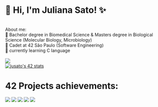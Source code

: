 # 👋 Hi, I'm Juliana Sato! ✨
<br>
About me: <br>
🧬 Bachelor degree in Biomedical Science & Masters degree in Biological Science (Molecular Biology, Microbiology) <br>
🌱 Cadet at 42 São Paulo (Software Engineering) <br>
🔭 currently learning C language <br>
<br>
<div> 
  <a href="https://www.linkedin.com/in/juliana-lumi-sato/" target="_blank"><img src="https://img.shields.io/badge/-LinkedIn-%230077B5?style=for-the-badge&logo=linkedin&logoColor=white" target="_blank"></a> 
</div>
<div>
<a href="https://github.com/JaeSeoKim/badge42"><img src="https://badge42.vercel.app/api/v2/cl3as43u0011709jxtjjwqkor/stats?cursusId=21&coalitionId=undefined" alt="jusato's 42 stats" /></a>
</div>

<div>
  <h1>42 Projects achievements:</h1>
  <img src="https://user-images.githubusercontent.com/99855085/173451109-3abd4960-3e0d-41dc-b14c-8b4e6b9f71cc.png">
  <img src="https://user-images.githubusercontent.com/99855085/173451124-d7081390-725a-40d4-b792-9533a5b8988c.png">
  <img src="https://user-images.githubusercontent.com/99855085/178151472-fde5ad76-02ba-44a1-a072-66ddea8302e8.png">
  <img src="https://user-images.githubusercontent.com/99855085/185276973-a37a6cae-7dd5-4872-bdca-3abffab21c2d.png">
  <img src="https://user-images.githubusercontent.com/99855085/198384948-f2819270-4dac-46c5-991d-e24b46c779bf.png">

</div>
